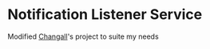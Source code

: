# Notification Listener Service 

Modified [Changall](https://github.com/Chagall/notification-listener-service-example)'s project to suite my needs

